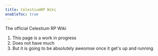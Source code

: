 ```yaml
---
title: CelestiumRP Wiki
enableToc: true
---
```


The official Celestium RP Wiki

1. This page is a work in progress
2. Does not have much
3. But it is going to be absolutely aweomse once it get's up and running

